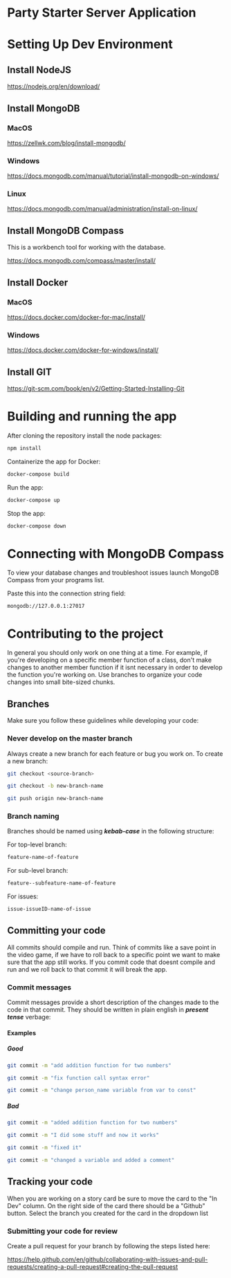 # Party Starter Server Application

# Setting Up Dev Environment

## Install NodeJS

https://nodejs.org/en/download/

## Install MongoDB

### MacOS

https://zellwk.com/blog/install-mongodb/

### Windows

https://docs.mongodb.com/manual/tutorial/install-mongodb-on-windows/

### Linux

https://docs.mongodb.com/manual/administration/install-on-linux/

## Install MongoDB Compass

This is a workbench tool for working with the database.

https://docs.mongodb.com/compass/master/install/

## Install Docker

### MacOS

https://docs.docker.com/docker-for-mac/install/

### Windows

https://docs.docker.com/docker-for-windows/install/

## Install GIT

https://git-scm.com/book/en/v2/Getting-Started-Installing-Git

# Building and running the app

After cloning the repository install the node packages:

```bash
npm install
```

Containerize the app for Docker:

```bash
docker-compose build
```

Run the app:

```bash
docker-compose up
```

Stop the app:

```bash
docker-compose down
```

# Connecting with MongoDB Compass

To view your database changes and troubleshoot issues launch MongoDB Compass from your programs list.

Paste this into the connection string field:

```
mongodb://127.0.0.1:27017
```

# Contributing to the project

In general you should only work on one thing at a time. For example, if you're developing on a specific member function of a class, don't make changes to another member function if it isnt necessary in order to develop the function you're working on. Use branches to organize your code changes into small bite-sized chunks.

## Branches

Make sure you follow these guidelines while developing your code:

### Never develop on the master branch

Always create a new branch for each feature or bug you work on. To create a new branch:

```bash
git checkout <source-branch>

git checkout -b new-branch-name

git push origin new-branch-name
```

### Branch naming

Branches should be named using ***kebab-case*** in the following structure:

For top-level branch:

```bash
feature-name-of-feature
```

For sub-level branch:

```bash
feature--subfeature-name-of-feature
```

For issues:

```bash
issue-issueID-name-of-issue
```

## Committing your code

All commits should compile and run. Think of commits like a save point in the video game, if we have to roll back to a specific point we want to make sure that the app still works. If you commit code that doesnt compile and run and we roll back to that commit it will break the app.

### Commit messages

Commit messages provide a short description of the changes made to the code in that commit. They should be written in plain english in ***present tense*** verbage:

#### Examples

##### Good

```bash
git commit -m "add addition function for two numbers"
```

```bash
git commit -m "fix function call syntax error"
```

```bash
git commit -m "change person_name variable from var to const"
```

##### Bad

```bash
git commit -m "added addition function for two numbers"
```

```bash
git commit -m "I did some stuff and now it works"
```

```bash
git commit -m "fixed it"
```

```bash
git commit -m "changed a variable and added a comment"
```

## Tracking your code

When you are working on a story card be sure to move the card to the "In Dev" column. On the right side of the card there should be a "Github" button. Select the branch you created for the card in the dropdown list

### Submitting your code for review

Create a pull request for your branch by following the steps listed here:

https://help.github.com/en/github/collaborating-with-issues-and-pull-requests/creating-a-pull-request#creating-the-pull-request

